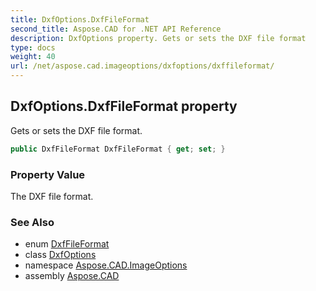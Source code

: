 ```yaml
---
title: DxfOptions.DxfFileFormat
second_title: Aspose.CAD for .NET API Reference
description: DxfOptions property. Gets or sets the DXF file format
type: docs
weight: 40
url: /net/aspose.cad.imageoptions/dxfoptions/dxffileformat/
---
```

## DxfOptions.DxfFileFormat property

Gets or sets the DXF file format.

```csharp
public DxfFileFormat DxfFileFormat { get; set; }
```

### Property Value

The DXF file format.

### See Also

* enum [DxfFileFormat](../../../aspose.cad.fileformats.cad.cadconsts/dxffileformat/)
* class [DxfOptions](../)
* namespace [Aspose.CAD.ImageOptions](../../../aspose.cad.imageoptions/)
* assembly [Aspose.CAD](../../../)


